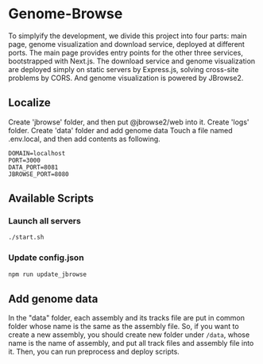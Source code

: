 # Genome-Browse
To simplyify the development, we divide this project into four parts: main page, genome visualization and download service, deployed at different ports. The main page provides entry points for the other three services, bootstrapped with Next.js. The download service and genome visualization are deployed simply on static servers by Express.js, solving cross-site problems by CORS. And genome visualization is powered by JBrowse2.

## Localize
Create 'jbrowse' folder, and then put @jbrowse2/web into it.
Create 'logs' folder.
Create 'data' folder and add genome data
Touch a file named .env.local, and then add contents as following.
```
DOMAIN=localhost
PORT=3000
DATA_PORT=8081
JBROWSE_PORT=8080
```

## Available Scripts
### Launch all servers
```sh
./start.sh
```

### Update config.json
```sh
npm run update_jbrowse
```

## Add genome data
In the "data" folder, each assembly and its tracks file are put in common folder whose name is the same as the assembly file. So, if you want to create a new assembly, you should create new folder under `/data`, whose name is the name of assembly, and put all track files and assembly file into it. Then, you can run preprocess and deploy scripts.